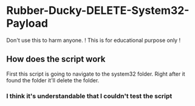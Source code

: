 # Rubber-Ducky-DELETE-System32-Payload  

Don't use this to harm anyone. ! This is for educational purpose only !  

<h2>How does the script work</h2>  

First this script is going to navigate to the system32 folder. Right after it found the folder it'll delete the folder.  

<h3>I think it's understandable that <b>I couldn't test the script</b>
